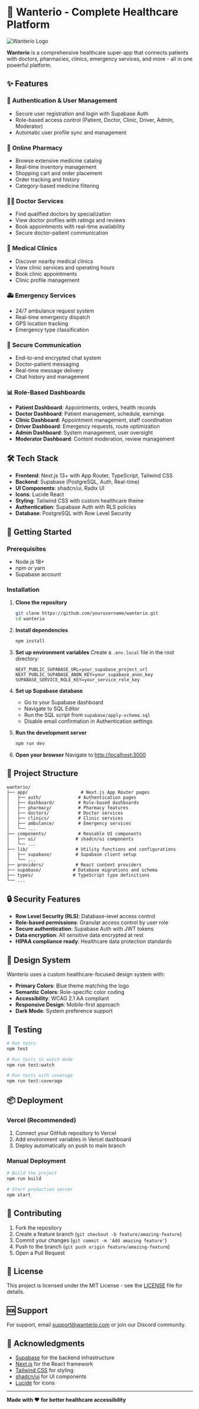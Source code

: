 # 🏥 Wanterio - Complete Healthcare Platform

![Wanterio Logo](https://i.ibb.co.com/YSxRxVr/Picsart-25-09-19-17-01-04-788.jpg)

**Wanterio** is a comprehensive healthcare super-app that connects patients with doctors, pharmacies, clinics, emergency services, and more - all in one powerful platform.

## ✨ Features

### 🔐 **Authentication & User Management**
- Secure user registration and login with Supabase Auth
- Role-based access control (Patient, Doctor, Clinic, Driver, Admin, Moderator)
- Automatic user profile sync and management

### 💊 **Online Pharmacy**
- Browse extensive medicine catalog
- Real-time inventory management
- Shopping cart and order placement
- Order tracking and history
- Category-based medicine filtering

### 👨‍⚕️ **Doctor Services**
- Find qualified doctors by specialization
- View doctor profiles with ratings and reviews
- Book appointments with real-time availability
- Secure doctor-patient communication

### 🏥 **Medical Clinics**
- Discover nearby medical clinics
- View clinic services and operating hours
- Book clinic appointments
- Clinic profile management

### 🚑 **Emergency Services**
- 24/7 ambulance request system
- Real-time emergency dispatch
- GPS location tracking
- Emergency type classification

### 💬 **Secure Communication**
- End-to-end encrypted chat system
- Doctor-patient messaging
- Real-time message delivery
- Chat history and management

### 📊 **Role-Based Dashboards**
- **Patient Dashboard**: Appointments, orders, health records
- **Doctor Dashboard**: Patient management, schedule, earnings
- **Clinic Dashboard**: Appointment management, staff coordination
- **Driver Dashboard**: Emergency requests, route optimization
- **Admin Dashboard**: System management, user oversight
- **Moderator Dashboard**: Content moderation, review management

## 🛠️ Tech Stack

- **Frontend**: Next.js 13+ with App Router, TypeScript, Tailwind CSS
- **Backend**: Supabase (PostgreSQL, Auth, Real-time)
- **UI Components**: shadcn/ui, Radix UI
- **Icons**: Lucide React
- **Styling**: Tailwind CSS with custom healthcare theme
- **Authentication**: Supabase Auth with RLS policies
- **Database**: PostgreSQL with Row Level Security

## 🚀 Getting Started

### Prerequisites
- Node.js 18+ 
- npm or yarn
- Supabase account

### Installation

1. **Clone the repository**
   ```bash
   git clone https://github.com/yourusername/wanterio.git
   cd wanterio
   ```

2. **Install dependencies**
   ```bash
   npm install
   ```

3. **Set up environment variables**
   Create a `.env.local` file in the root directory:
   ```env
   NEXT_PUBLIC_SUPABASE_URL=your_supabase_project_url
   NEXT_PUBLIC_SUPABASE_ANON_KEY=your_supabase_anon_key
   SUPABASE_SERVICE_ROLE_KEY=your_service_role_key
   ```

4. **Set up Supabase database**
   - Go to your Supabase dashboard
   - Navigate to SQL Editor
   - Run the SQL script from `supabase/apply-schema.sql`
   - Disable email confirmation in Authentication settings

5. **Run the development server**
   ```bash
   npm run dev
   ```

6. **Open your browser**
   Navigate to [http://localhost:3000](http://localhost:3000)

## 📁 Project Structure

```
wanterio/
├── app/                    # Next.js App Router pages
│   ├── auth/              # Authentication pages
│   ├── dashboard/         # Role-based dashboards
│   ├── pharmacy/          # Pharmacy features
│   ├── doctors/           # Doctor services
│   ├── clinics/           # Clinic services
│   ├── ambulance/         # Emergency services
│   └── ...
├── components/            # Reusable UI components
│   ├── ui/               # shadcn/ui components
│   └── ...
├── lib/                  # Utility functions and configurations
│   ├── supabase/         # Supabase client setup
│   └── ...
├── providers/            # React context providers
├── supabase/            # Database migrations and schema
├── types/               # TypeScript type definitions
└── ...
```

## 🔒 Security Features

- **Row Level Security (RLS)**: Database-level access control
- **Role-based permissions**: Granular access control by user role
- **Secure authentication**: Supabase Auth with JWT tokens
- **Data encryption**: All sensitive data encrypted at rest
- **HIPAA compliance ready**: Healthcare data protection standards

## 🎨 Design System

Wanterio uses a custom healthcare-focused design system with:
- **Primary Colors**: Blue theme matching the logo
- **Semantic Colors**: Role-specific color coding
- **Accessibility**: WCAG 2.1 AA compliant
- **Responsive Design**: Mobile-first approach
- **Dark Mode**: System preference support

## 🧪 Testing

```bash
# Run tests
npm test

# Run tests in watch mode
npm run test:watch

# Run tests with coverage
npm run test:coverage
```

## 📦 Deployment

### Vercel (Recommended)
1. Connect your GitHub repository to Vercel
2. Add environment variables in Vercel dashboard
3. Deploy automatically on push to main branch

### Manual Deployment
```bash
# Build the project
npm run build

# Start production server
npm start
```

## 🤝 Contributing

1. Fork the repository
2. Create a feature branch (`git checkout -b feature/amazing-feature`)
3. Commit your changes (`git commit -m 'Add amazing feature'`)
4. Push to the branch (`git push origin feature/amazing-feature`)
5. Open a Pull Request

## 📄 License

This project is licensed under the MIT License - see the [LICENSE](LICENSE) file for details.

## 🆘 Support

For support, email support@wanterio.com or join our Discord community.

## 🙏 Acknowledgments

- [Supabase](https://supabase.com) for the backend infrastructure
- [Next.js](https://nextjs.org) for the React framework
- [Tailwind CSS](https://tailwindcss.com) for styling
- [shadcn/ui](https://ui.shadcn.com) for UI components
- [Lucide](https://lucide.dev) for icons

---

**Made with ❤️ for better healthcare accessibility**